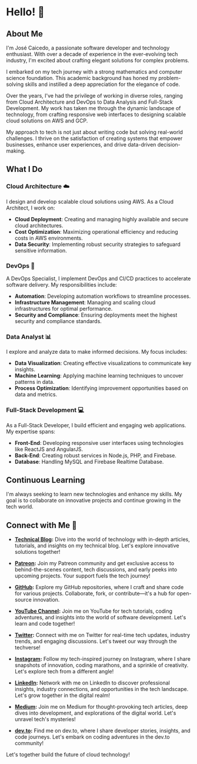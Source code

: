 # Hello! 👋

## About Me

I'm José Caicedo, a passionate software developer and technology enthusiast. With over a decade of experience in the ever-evolving tech industry, I'm excited about crafting elegant solutions for complex problems.

I embarked on my tech journey with a strong mathematics and computer science foundation. This academic background has honed my problem-solving skills and instilled a deep appreciation for the elegance of code.

Over the years, I've had the privilege of working in diverse roles, ranging from Cloud Architecture and DevOps to Data Analysis and Full-Stack Development. My work has taken me through the dynamic landscape of technology, from crafting responsive web interfaces to designing scalable cloud solutions on AWS and GCP.

My approach to tech is not just about writing code but solving real-world challenges. I thrive on the satisfaction of creating systems that empower businesses, enhance user experiences, and drive data-driven decision-making.

## What I Do

### Cloud Architecture ☁️

I design and develop scalable cloud solutions using AWS. As a Cloud Architect, I work on:

- **Cloud Deployment**: Creating and managing highly available and secure cloud architectures.
- **Cost Optimization**: Maximizing operational efficiency and reducing costs in AWS environments.
- **Data Security**: Implementing robust security strategies to safeguard sensitive information.

### DevOps 🚀

A DevOps Specialist, I implement DevOps and CI/CD practices to accelerate software delivery. My responsibilities include:

- **Automation**: Developing automation workflows to streamline processes.
- **Infrastructure Management**: Managing and scaling cloud infrastructures for optimal performance.
- **Security and Compliance**: Ensuring deployments meet the highest security and compliance standards.

### Data Analyst 📊

I explore and analyze data to make informed decisions. My focus includes:

- **Data Visualization**: Creating effective visualizations to communicate key insights.
- **Machine Learning**: Applying machine learning techniques to uncover patterns in data.
- **Process Optimization**: Identifying improvement opportunities based on data and metrics.

### Full-Stack Development 💻

As a Full-Stack Developer, I build efficient and engaging web applications. My expertise spans:

- **Front-End**: Developing responsive user interfaces using technologies like ReactJS and AngularJS.
- **Back-End**: Creating robust services in Node.js, PHP, and Firebase.
- **Database**: Handling MySQL and Firebase Realtime Database.

## Continuous Learning

I'm always seeking to learn new technologies and enhance my skills. My goal is to collaborate on innovative projects and continue growing in the tech world.

## Connect with Me 🚀

- **[Technical Blog](https://josecaicedo.co/):** Dive into the world of technology with in-depth articles, tutorials, and insights on my technical blog. Let's explore innovative solutions together!

- **[Patreon](https://www.patreon.com/soyjosecaicedo):** Join my Patreon community and get exclusive access to behind-the-scenes content, tech discussions, and early peeks into upcoming projects. Your support fuels the tech journey!

- **[GitHub](https://github.com/jlcaicedo):** Explore my GitHub repositories, where I craft and share code for various projects. Collaborate, fork, or contribute—it's a hub for open-source innovation.

- **[YouTube Channel](https://www.youtube.com/channel/UCX5w6KTXJAv219CrbmXb5_Q):** Join me on YouTube for tech tutorials, coding adventures, and insights into the world of software development. Let's learn and code together!

- **[Twitter](https://twitter.com/SoyJoseCaicedo):** Connect with me on Twitter for real-time tech updates, industry trends, and engaging discussions. Let's tweet our way through the techverse!

- **[Instagram](https://www.instagram.com/SoyJoseCaicedo/):** Follow my tech-inspired journey on Instagram, where I share snapshots of innovation, coding marathons, and a sprinkle of creativity. Let's explore tech from a different angle!

- **[LinkedIn](https://linkedin.com/in/jlcaicedo/):** Network with me on LinkedIn to discover professional insights, industry connections, and opportunities in the tech landscape. Let's grow together in the digital realm!

- **[Medium](https://medium.com/subscribe/@soyjosecaicedo):** Join me on Medium for thought-provoking tech articles, deep dives into development, and explorations of the digital world. Let's unravel tech's mysteries!

- **[dev.to](https://dev.to/soyjosecaicedo):** Find me on dev.to, where I share developer stories, insights, and code journeys. Let's embark on coding adventures in the dev.to community!


Let's together build the future of cloud technology!
